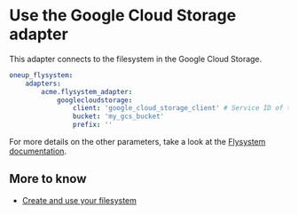 # Use the Google Cloud Storage adapter

This adapter connects to the filesystem in the Google Cloud Storage.


```yml
oneup_flysystem:
    adapters:
        acme.flysystem_adapter:
            googlecloudstorage:
                client: 'google_cloud_storage_client' # Service ID of the Google\Cloud\Storage\StorageClient
                bucket: 'my_gcs_bucket'
                prefix: ''
```

For more details on the other parameters, take a look at the [Flysystem documentation](https://flysystem.thephpleague.com/v2/docs/adapter/gcs/).

## More to know

* [Create and use your filesystem](filesystem_create.md)
